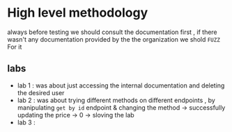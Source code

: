 # High level methodology

always before testing we should consult the documentation first , if there wasn't any documentation provided by the the organization we shold `FUZZ` For it

## labs

- lab 1 : was about just accessing the internal documentation and deleting the desired user
- lab 2 : was about trying different methods on different endpoints , by manipulating `get by id` endpoint & changing the method -> successfully updating the price -> 0 -> sloving the lab
- lab 3 :

